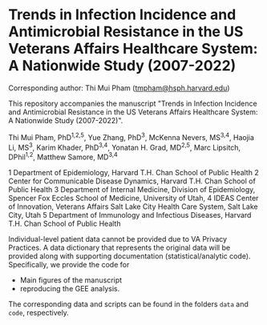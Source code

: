# Trends in Infection Incidence and Antimicrobial Resistance in the US Veterans Affairs Healthcare System: A Nationwide Study (2007-2022)

Corresponding author: Thi Mui Pham (tmpham@hsph.harvard.edu)

This repository accompanies the manuscript "Trends in Infection Incidence and Antimicrobial Resistance in the US Veterans Affairs Healthcare System: A Nationwide Study (2007-2022)". 

Thi Mui Pham, PhD<sup>1,2,5</sup>, Yue Zhang, PhD<sup>3</sup>, McKenna Nevers, MS<sup>3,4</sup>, Haojia Li, MS<sup>3</sup>, Karim Khader, PhD<sup>3,4</sup>, Yonatan H. Grad, MD<sup>2,5</sup>, Marc Lipsitch, DPhil<sup>1,2</sup>, Matthew Samore, MD<sup>3,4</sup>

1 Department of Epidemiology, Harvard T.H. Chan School of Public Health
2 Center for Communicable Disease Dynamics, Harvard T.H. Chan School of Public Health
3 Department of Internal Medicine, Division of Epidemiology, Spencer Fox Eccles School of Medicine, University of Utah, 
4 IDEAS Center of Innovation, Veterans Affairs Salt Lake City Health Care System, Salt Lake City, Utah
5 Department of Immunology and Infectious Diseases, Harvard T.H. Chan School of Public Health


Individual-level patient data cannot be provided due to VA Privacy Practices. A data dictionary that represents the original data will be provided along with supporting documentation (statistical/analytic code). Specifically, we provide the code for

- Main figures of the manuscript
- reproducing the GEE analysis. 

The corresponding data and scripts can be found in the folders `data` and `code`, respectively. 
